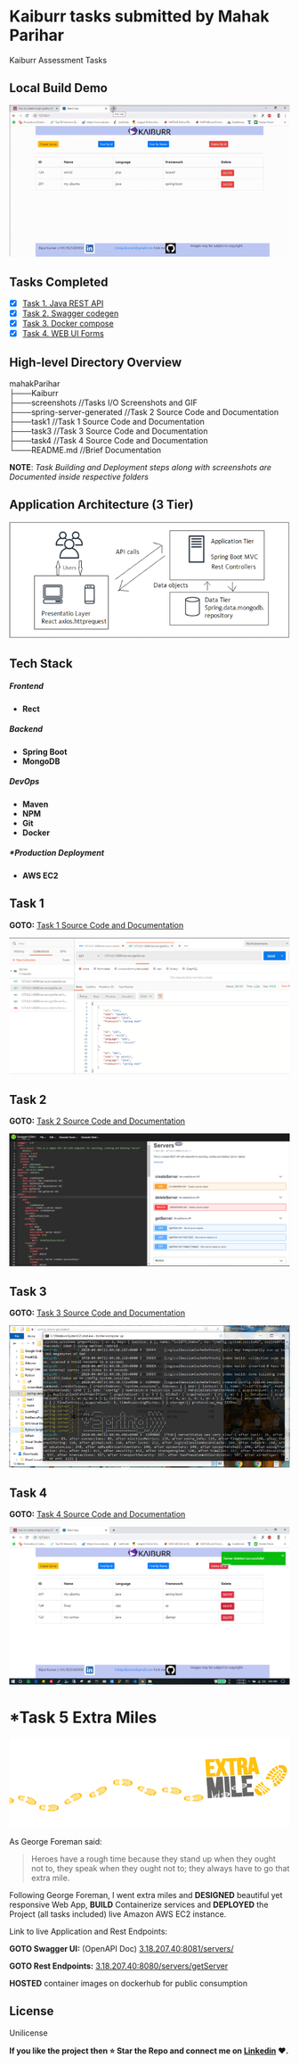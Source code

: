 # Kaiburr tasks submitted by Mahak Parihar

Kaiburr Assessment Tasks

## Local Build Demo

![Kaiburr Web Ui Form](/screenshots/task4WebUiForm.gif)

## Tasks Completed

- [x] [Task 1. Java REST API](/task1)
- [x] [Task 2. Swagger codegen](/spring-server-generated)
- [x] [Task 3. Docker compose](/task3)
- [x] [Task 4. WEB UI Forms](/task4)

## High-level Directory Overview

mahakParihar <br/>
├───Kaiburr <br/>
    ├───screenshots	//Tasks I/O Screenshots and GIF <br/>
    ├───spring-server-generated //Task 2 Source Code and Documentation <br/>
    ├───task1	//Task 1 Source Code and Documentation <br/>
    ├───task3	//Task 3 Source Code and Documentation <br/>
    ├───task4	//Task 4 Source Code and Documentation <br/>
    └───README.md	//Brief Documentation

**NOTE**: *Task Building and Deployment steps along with screenshots are Documented inside respective folders*

## Application Architecture (3 Tier)

![Application Architecture](/screenshots/applicationArchitecture.PNG)

## Tech Stack

##### Frontend

- **Rect**

##### Backend
- **Spring Boot**
- **MongoDB**

##### DevOps
- **Maven**
- **NPM**
- **Git**
- **Docker**

##### *Production Deployment
- **AWS EC2**

## Task 1

**GOTO:**	[Task 1 Source Code and Documentation](/task1)

![GetAllServ](/screenshots/getAllServerPostManIO.PNG)

## Task 2

**GOTO:**	[Task 2 Source Code and Documentation](/spring-server-generated)

![SwaggerUi](/screenshots/task2SwaggerDoc.PNG)

## Task 3

**GOTO:**	[Task 3 Source Code and Documentation](/task3)

![DockerContainer](/screenshots/task3dockerServExcAndLogs.PNG)

## Task 4

**GOTO:**	[Task 4 Source Code and Documentation](/task4)

![WebUiForms](/screenshots/task4WebUIForm.PNG)

# *Task 5 Extra Miles

![Extra Miles](/screenshots/extraMiles.png)

As George Foreman said:

> Heroes have a rough time because they stand up when they ought not to, they speak when they ought not to; they always have to go that extra mile.



Following George Foreman, I went extra miles and **DESIGNED** beautiful yet responsive Web App, **BUILD** Containerize services and **DEPLOYED** the Project (all tasks included) live Amazon AWS EC2 instance.

Link to live Application and Rest Endpoints:


**GOTO Swagger UI:** (OpenAPI Doc)	[3.18.207.40:8081/servers/](http://3.18.207.40:8081/servers/)

**GOTO Rest Endpoints:**	[3.18.207.40:8080/servers/getServer](http://3.18.207.40:8080/servers/getServer)

**HOSTED** container images on dockerhub for public consumption

License
----

Unilicense

**If you like the project then :star: Star the Repo and connect me on [Linkedin](https://www.linkedin.com/in/mahak-parihar-1160521b3/) :heart:.**
